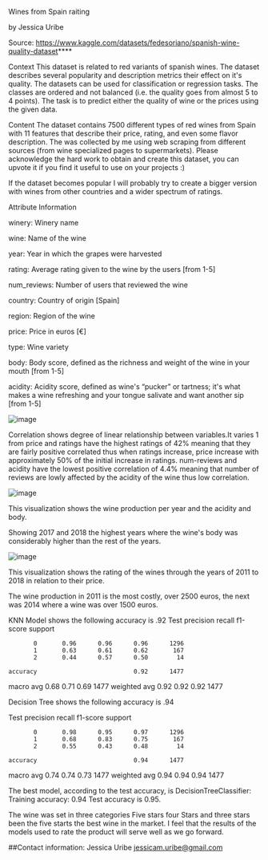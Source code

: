Wines from Spain raiting

by Jessica Uribe

Source: https://www.kaggle.com/datasets/fedesoriano/spanish-wine-quality-dataset****



Context 
This dataset is related to red variants of spanish wines. The dataset describes several popularity and description metrics their effect on it's quality. The datasets can be used for classification or regression tasks. The classes are ordered and not balanced (i.e. the quality goes from almost 5 to 4 points). The task is to predict either the quality of wine or the prices using the given data.

Content The dataset contains 7500 different types of red wines from Spain with 11 features that describe their price, rating, and even some flavor description. The was collected by me using web scraping from different sources (from wine specialized pages to supermarkets). Please acknowledge the hard work to obtain and create this dataset, you can upvote it if you find it useful to use on your projects :)

If the dataset becomes popular I will probably try to create a bigger version with wines from other countries and a wider spectrum of ratings.

Attribute Information

winery: Winery name

wine: Name of the wine

year: Year in which the grapes were harvested

rating: Average rating given to the wine by the users [from 1-5]

num_reviews: Number of users that reviewed the wine

country: Country of origin [Spain]

region: Region of the wine

price: Price in euros [€]

type: Wine variety

body: Body score, defined as the richness and weight of the wine in your mouth [from 1-5]

acidity: Acidity score, defined as wine's “pucker” or tartness; it's what makes a wine refreshing and your tongue salivate and want another sip [from 1-5]

![image](https://github.com/Juribe7980/project-2/assets/120814725/623265d6-93cf-481e-a525-9dc7912cb11b)




Correlation shows degree of linear relationship between variables.It varies 1 from price and ratings have the highest ratings of 42% meaning that they are fairly positive correlated thus when ratings increase, price increase with approximately 50% of the initial increase in ratings. num-reviews and acidity have the lowest positive correlation of 4.4% meaning that number of reviews are lowly affected by the acidity of the wine thus low correlation.

![image](https://github.com/Juribe7980/project-2/assets/120814725/214463b3-e772-4451-aa2e-78b9b62a16e6)



This visualization shows the wine production per year and the acidity and body.


Showing 2017 and 2018 the highest years where the wine's body was considerably higher than the rest of the years.



![image](https://github.com/Juribe7980/project-2/assets/120814725/40cfc6fc-6fdb-4af8-a344-12312aa14815)




This visualization shows the rating of the wines through the years of 2011 to 2018 in relation to their price.

The wine production in 2011 is the most costly, over 2500 euros, the next was 2014 where a wine was over 1500 euros.




KNN Model shows the following accuracy is .92
Test
              precision    recall  f1-score   support

           0       0.96      0.96      0.96      1296
           1       0.63      0.61      0.62       167
           2       0.44      0.57      0.50        14

    accuracy                           0.92      1477
   macro avg       0.68      0.71      0.69      1477
weighted avg       0.92      0.92      0.92      1477


Decision Tree shows the following accuracy is .94

Test
              precision    recall  f1-score   support

           0       0.98      0.95      0.97      1296
           1       0.68      0.83      0.75       167
           2       0.55      0.43      0.48        14

    accuracy                           0.94      1477
   macro avg       0.74      0.74      0.73      1477
weighted avg       0.94      0.94      0.94      1477



The best model, according to the test accuracy, is DecisionTreeClassifier:
Training accuracy: 0.94 Test accuracy is 0.95. 

The wine was set in three categories Five stars four Stars and three stars been the five starts the best wine in the market.
I feel that the results of the models used to rate the product will serve well as we go forward. 

##Contact information: Jessica Uribe  jessicam.uribe@gmail.com
